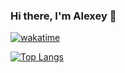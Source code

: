 ### Hi there, I'm Alexey 👋

<!--
**featt/featt** is a ✨ _special_ ✨ repository because its `README.md` (this file) appears on your GitHub profile.

Here are some ideas to get you started:


-->
[![wakatime](https://wakatime.com/badge/user/170c9fb7-1762-459c-8ebc-77fcbbc5e76a.svg)](https://wakatime.com/@170c9fb7-1762-459c-8ebc-77fcbbc5e76a)

[![Top Langs](https://github-readme-stats.vercel.app/api/top-langs/?username=featt&layout=compact)](https://github.com/anuraghazra/github-readme-stats)

